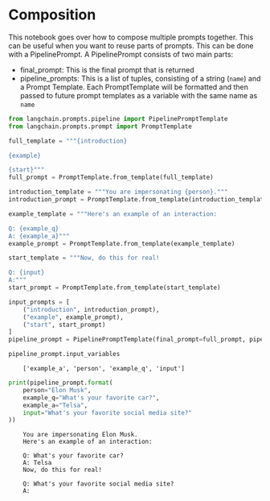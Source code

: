 # Composition

This notebook goes over how to compose multiple prompts together. This can be useful when you want to reuse parts of prompts. This can be done with a PipelinePrompt. A PipelinePrompt consists of two main parts:

- final_prompt: This is the final prompt that is returned
- pipeline_prompts: This is a list of tuples, consisting of a string (`name`) and a Prompt Template. Each PromptTemplate will be formatted and then passed to future prompt templates as a variable with the same name as `name`

<!-- WARNING: THIS FILE WAS AUTOGENERATED! DO NOT EDIT! Instead, edit the notebook w/the location & name as this file. -->


```python
from langchain.prompts.pipeline import PipelinePromptTemplate
from langchain.prompts.prompt import PromptTemplate
```


```python
full_template = """{introduction}

{example}

{start}"""
full_prompt = PromptTemplate.from_template(full_template)
```


```python
introduction_template = """You are impersonating {person}."""
introduction_prompt = PromptTemplate.from_template(introduction_template)
```


```python
example_template = """Here's an example of an interaction: 

Q: {example_q}
A: {example_a}"""
example_prompt = PromptTemplate.from_template(example_template)
```


```python
start_template = """Now, do this for real!

Q: {input}
A:"""
start_prompt = PromptTemplate.from_template(start_template)
```


```python
input_prompts = [
    ("introduction", introduction_prompt),
    ("example", example_prompt),
    ("start", start_prompt)
]
pipeline_prompt = PipelinePromptTemplate(final_prompt=full_prompt, pipeline_prompts=input_prompts)
```


```python
pipeline_prompt.input_variables
```

<CodeOutputBlock lang="python">

```
    ['example_a', 'person', 'example_q', 'input']
```

</CodeOutputBlock>


```python
print(pipeline_prompt.format(
    person="Elon Musk",
    example_q="What's your favorite car?",
    example_a="Telsa",
    input="What's your favorite social media site?"
))
```

<CodeOutputBlock lang="python">

```
    You are impersonating Elon Musk.
    Here's an example of an interaction: 
    
    Q: What's your favorite car?
    A: Telsa
    Now, do this for real!
    
    Q: What's your favorite social media site?
    A:
    
```

</CodeOutputBlock>
